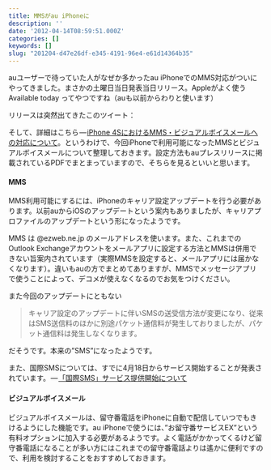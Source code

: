 ```yaml
---
title: MMSがau iPhoneに
description: ''
date: '2012-04-14T08:59:51.000Z'
categories: []
keywords: []
slug: "201204-d47e26df-e345-4191-96e4-e61d14364b35"
---
```

auユーザーで待っていた人がなぜか多かったau iPhoneでのMMS対応がついにやってきました。まさかの土曜日当日発表当日リリース。Appleがよく使う Available today ってやつですね（auも以前からわりと使います）

リリースは突然出てきたこのツイート：

そして、詳細はこちら — [iPhone 4SにおけるMMS・ビジュアルボイスメールへの対応について](http://www.au.kddi.com/news/information/au_info_20120414.html)。というわけで、今回iPhoneで利用可能になったMMSとビジュアルボイスメールについて整理しておきます。設定方法もauプレスリリースに掲載されているPDFでまとまっていますので、そちらを見るといいと思います。

#### MMS

MMS利用可能にするには、iPhoneのキャリア設定アップデートを行う必要があります。以前auからiOSのアップデートという案内もありましたが、キャリアプロファイルのアップデートという形になったようです。

MMS は @ezweb.ne.jp のメールアドレスを使います。また、これまでのOutlook Exchangeアカウントをメールアプリに設定する方法とMMSは併用できない旨案内されています（実際MMSを設定すると、メールアプリには届かなくなります）。違いもauの方でまとめてありますが、MMSでメッセージアプリで使うことによって、デコメが使えなくなるのでお気をつけください。

また今回のアップデートにともない

> キャリア設定のアップデートに伴いSMSの送受信方法が変更になり、従来はSMS送信料のほかに別途パケット通信料が発生しておりましたが、パケット通信料は発生しなくなります。

だそうです。本来の”SMS”になったようです。

また、国際SMSについては、すでに4月18日からサービス開始することが発表されています。 — [「国際SMS」サービス提供開始について](http://www.kddi.com/corporate/news_release/2012/0413/index.html)

#### ビジュアルボイスメール

ビジュアルボイスメールは、留守番電話をiPhoneに自動で配信していつでもきけるようにした機能です。au iPhoneで使うには、”お留守番サービスEX”という有料オプションに加入する必要があるようです。よく電話がかかってくるけど留守番電話になることが多い方にはこれまでの留守番電話よりは遙かに便利ですので、利用を検討することをおすすめしておきます。